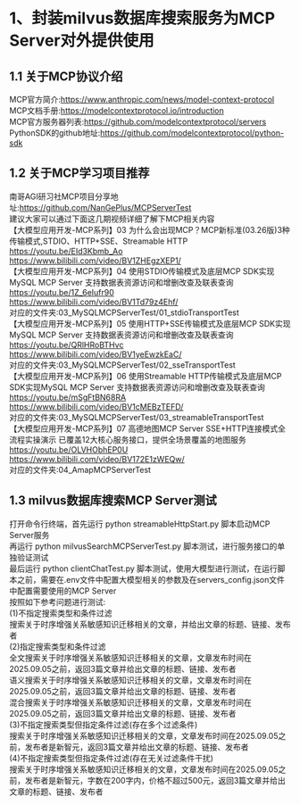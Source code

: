 # 1、封装milvus数据库搜索服务为MCP Server对外提供使用
## 1.1 关于MCP协议介绍
MCP官方简介:https://www.anthropic.com/news/model-context-protocol                                                                                           
MCP文档手册:https://modelcontextprotocol.io/introduction                                                        
MCP官方服务器列表:https://github.com/modelcontextprotocol/servers                                  
PythonSDK的github地址:https://github.com/modelcontextprotocol/python-sdk                  

## 1.2 关于MCP学习项目推荐
南哥AGI研习社MCP项目分享地址:https://github.com/NanGePlus/MCPServerTest                                  
建议大家可以通过下面这几期视频详细了解下MCP相关内容                   
【大模型应用开发-MCP系列】03 为什么会出现MCP？MCP新标准(03.26版)3种传输模式,STDIO、HTTP+SSE、Streamable HTTP                       
https://youtu.be/EId3Kbmb_Ao                             
https://www.bilibili.com/video/BV1ZHEgzXEP1/                             
【大模型应用开发-MCP系列】04 使用STDIO传输模式及底层MCP SDK实现MySQL MCP Server 支持数据表资源访问和增删改查及联表查询                     
https://youtu.be/1Z_6eIufr90                 
https://www.bilibili.com/video/BV1Td79z4Ehf/                        
对应的文件夹:03_MySQLMCPServerTest/01_stdioTransportTest                  
【大模型应用开发-MCP系列】05 使用HTTP+SSE传输模式及底层MCP SDK实现MySQL MCP Server 支持数据表资源访问和增删改查及联表查询                  
https://youtu.be/QRlHRoBTHvc                  
https://www.bilibili.com/video/BV1yeEwzkEaC/                    
对应的文件夹:03_MySQLMCPServerTest/02_sseTransportTest                      
【大模型应用开发-MCP系列】06 使用Streamable HTTP传输模式及底层MCP SDK实现MySQL MCP Server 支持数据表资源访问和增删改查及联表查询                 
https://youtu.be/mSgFtBN68RA                    
https://www.bilibili.com/video/BV1cMEBzTEFD/                     
对应的文件夹:03_MySQLMCPServerTest/03_streamableTransportTest                      
【大模型应用开发-MCP系列】07 高德地图MCP Server SSE+HTTP连接模式全流程实操演示 已覆盖12大核心服务接口，提供全场景覆盖的地图服务                    
https://youtu.be/OLVHObhEP0U                    
https://www.bilibili.com/video/BV172E1zWEQw/                          
对应的文件夹:04_AmapMCPServerTest                       

## 1.3 milvus数据库搜索MCP Server测试
打开命令行终端，首先运行 python streamableHttpStart.py 脚本启动MCP Server服务                  
再运行 python milvusSearchMCPServerTest.py 脚本测试，进行服务接口的单独验证测试                                
最后运行 python clientChatTest.py 脚本测试，使用大模型进行测试，在运行脚本之前，需要在.env文件中配置大模型相关的参数及在servers_config.json文件中配置需要使用的MCP Server      
按照如下参考问题进行测试:       
(1)不指定搜索类型和条件过滤                
搜索关于时序增强关系敏感知识迁移相关的文章，并给出文章的标题、链接、发布者                
(2)指定搜索类型和条件过滤    
全文搜索关于时序增强关系敏感知识迁移相关的文章，文章发布时间在2025.09.05之前，返回3篇文章并给出文章的标题、链接、发布者              
语义搜索关于时序增强关系敏感知识迁移相关的文章，文章发布时间在2025.09.05之前，返回3篇文章并给出文章的标题、链接、发布者               
混合搜索关于时序增强关系敏感知识迁移相关的文章，文章发布时间在2025.09.05之前，返回3篇文章并给出文章的标题、链接、发布者               
(3)不指定搜索类型但指定条件过滤(存在多个过滤条件)            
搜索关于时序增强关系敏感知识迁移相关的文章，文章发布时间在2025.09.05之前，发布者是新智元，返回3篇文章并给出文章的标题、链接、发布者            
(4)不指定搜索类型但指定条件过滤(存在无关过滤条件干扰)           
搜索关于时序增强关系敏感知识迁移相关的文章，文章发布时间在2025.09.05之前，发布者是新智元，字数在200字内，价格不超过500元，返回3篇文章并给出文章的标题、链接、发布者           

